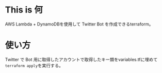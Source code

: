 # This is 何
AWS Lambda + DynamoDBを使用して Twitter Bot を作成できるterraform。

# 使い方
Twitter で Bot 用に取得したアカウントで取得したキー類をvariables.tfに埋めて`terraform apply`を実行する。
